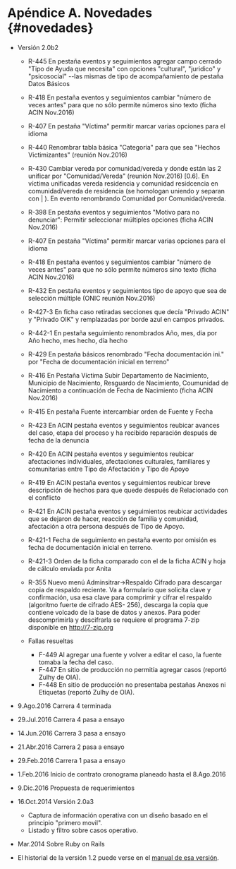  
# Apéndice A. Novedades {#novedades}
* Versión 2.0b2
	* R-445 En pestaña eventos y seguimientos agregar campo cerrado "Tipo
	  de Ayuda que necesita" con opciones "cultural", "juridico" y
	  "psicosocial" --las mismas de tipo de acompañamiento de pestaña Datos
	  Básicos
	* R-418 En pestaña eventos y seguimientos cambiar "número de veces
	  antes" para que no sólo permite números sino texto (ficha ACIN
	  Nov.2016)
	* R-407 En pestaña "Víctima" permitir marcar varias opciones para el idioma

	* R-440 Renombrar tabla básica "Categoria" para que sea "Hechos
	  Victimizantes" (reunión Nov.2016)
	* R-430 Cambiar vereda por comunidad/vereda y donde están las 2
	  unificar por "Comunidad/Vereda" (reunión Nov.2016) [0.6]. En víctima
	  unificadas vereda residencia y comunidad residcencia en
	  comunidad/vereda de residencia (se homologan uniendo y separan con |
	  ). En evento renombrando Comunidad por Comunidad/vereda.
	* R-398 En pestaña eventos y seguimientos "Motivo para no denunciar":
	  Permitir seleccionar múltiples opciones (ficha ACIN Nov.2016)
	* R-407 En pestaña "Víctima" permitir marcar varias opciones para el idioma
	* R-418 En pestaña eventos y seguimientos cambiar "número de veces
	  antes" para que no sólo permite números sino texto (ficha ACIN
	  Nov.2016)
	* R-432 En pestaña eventos y seguimientos tipo de apoyo que sea de
	  selección múltiple (ONIC reunión Nov.2016)

	* R-427-3 En ficha caso retiradas secciones que decía "Privado ACIN" y "Privado OIK" y remplazadas por borde azul en 		campos privados.
	* R-442-1 En pestaña seguimiento renombrados Año, mes, dia por Año hecho, mes hecho, día hecho
	* R-429 En pestaña básicos renombrado "Fecha documentación ini." por "Fecha de documentación inicial en terreno"
	* R-416 En Pestaña Víctima Subir Departamento de Nacimiento, Municipio de Nacimiento, Resguardo de Nacimiento, 		   Coumunidad de Nacimiento a continuación de Fecha de Nacimiento (ficha ACIN Nov.2016)
	* R-415 En pestaña Fuente intercambiar orden de Fuente y Fecha
	* R-423 En ACIN pestaña eventos y seguimientos reubicar avances del caso, etapa del proceso y ha recibido reparación 		después de fecha de la denuncia
	* R-420 En ACIN pestaña eventos y seguimientos reubicar afectaciones individuales, afectaciones culturales, 		  familiares y comunitarias entre Tipo de Afectación y Tipo de Apoyo
	* R-419 En ACIN pestaña eventos y seguimientos reubicar breve descripción de hechos para que quede después de 		  Relacionado con el conflicto
	* R-421 En ACIN pestaña eventos y seguimientos reubicar actividades que se dejaron de hacer, reacción de familia y 	     comunidad, afectación a otra persona después de Tipo de Apoyo.
	* R-421-1 Fecha de seguimiento en pestaña evento por omisión es fecha de documentación inicial en terreno.
	* R-421-3 Orden de la ficha comparado con el de la ficha ACIN y hoja de cálculo enviada por Anita

	* R-355 Nuevo menú Adminsitrar->Respaldo Cifrado para descargar copia de respaldo reciente. Va a formulario que 	  solicita clave y confirmación, usa esa clave para comprimir y cifrar el respaldo (algoritmo fuerte de cifrado AES-	      256), descarga la copia que contiene volcado de la base de datos y anexos.  Para poder descomprimirla y descifrarla 	    se requiere el programa 7-zip disponible en http://7-zip.org
	* Fallas resueltas
		* F-449 Al agregar una fuente y volver a editar el caso, la fuente tomaba la fecha del caso.
		* F-447 En sitio de producción no permitía agregar casos (reportó Zulhy de OIA).
		* F-448 En sitio de producción no presentaba pestañas Anexos ni Etiquetas (reportó Zulhy de OIA).

* 9.Ago.2016 Carrera 4 terminada
* 29.Jul.2016 Carrera 4 pasa a ensayo
* 14.Jun.2016 Carrera 3 pasa a ensayo
* 21.Abr.2016 Carrera 2 pasa a ensayo
* 29.Feb.2016 Carrera 1 pasa a ensayo
* 1.Feb.2016 Inicio de contrato cronograma planeado hasta el 8.Ago.2016 
* 9.Dic.2016 Propuesta de requerimientos

* 16.Oct.2014 Versión 2.0a3 
	* Captura de información operativa con un diseño basado en el principio "primero movil".  
	* Listado y filtro sobre casos operativo.

* Mar.2014 Sobre Ruby on Rails

* El historial de la versión 1.2 puede verse en el [manual de esa versión](http://sivel.sourceforge.net/1.2/).

